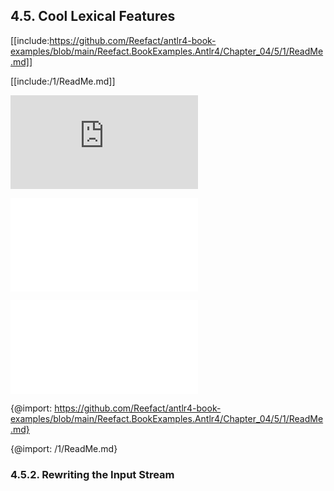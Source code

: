 ﻿## 4.5. Cool Lexical Features

[[include:https://github.com/Reefact/antlr4-book-examples/blob/main/Reefact.BookExamples.Antlr4/Chapter_04/5/1/ReadMe.md]]

[[include:/1/ReadMe.md]]

![Sample Video](https://github.com/Reefact/antlr4-book-examples/blob/main/Reefact.BookExamples.Antlr4/Chapter_04/5/1/ReadMe.md)

![Sample Video](/1/ReadMe.md)

![Sample Video](1/ReadMe.md)

{@import: https://github.com/Reefact/antlr4-book-examples/blob/main/Reefact.BookExamples.Antlr4/Chapter_04/5/1/ReadMe.md}

{@import: /1/ReadMe.md}

### 4.5.2. Rewriting the Input Stream
